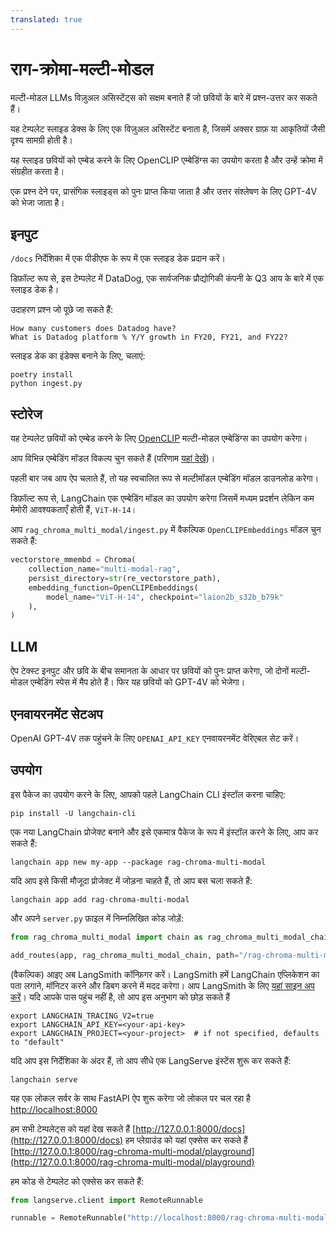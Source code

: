 ```yaml
---
translated: true
---
```


# राग-क्रोमा-मल्टी-मोडल

मल्टी-मोडल LLMs विज़ुअल असिस्टेंट्स को सक्षम बनाते हैं जो छवियों के बारे में प्रश्न-उत्तर कर सकते हैं।

यह टेम्पलेट स्लाइड डेक्स के लिए एक विज़ुअल असिस्टेंट बनाता है, जिसमें अक्सर ग्राफ़ या आकृतियों जैसी दृश्य सामग्री होती है।

यह स्लाइड छवियों को एम्बेड करने के लिए OpenCLIP एम्बेडिंग्स का उपयोग करता है और उन्हें क्रोमा में संग्रहीत करता है।

एक प्रश्न देने पर, प्रासंगिक स्लाइड्स को पुनः प्राप्त किया जाता है और उत्तर संश्लेषण के लिए GPT-4V को भेजा जाता है।

## इनपुट

`/docs` निर्देशिका में एक पीडीएफ के रूप में एक स्लाइड डेक प्रदान करें।

डिफ़ॉल्ट रूप से, इस टेम्पलेट में DataDog, एक सार्वजनिक प्रौद्योगिकी कंपनी के Q3 आय के बारे में एक स्लाइड डेक है।

उदाहरण प्रश्न जो पूछे जा सकते हैं:

```text
How many customers does Datadog have?
What is Datadog platform % Y/Y growth in FY20, FY21, and FY22?
```

स्लाइड डेक का इंडेक्स बनाने के लिए, चलाएं:

```shell
poetry install
python ingest.py
```

## स्टोरेज

यह टेम्पलेट छवियों को एम्बेड करने के लिए [OpenCLIP](https://github.com/mlfoundations/open_clip) मल्टी-मोडल एम्बेडिंग्स का उपयोग करेगा।

आप विभिन्न एम्बेडिंग मॉडल विकल्प चुन सकते हैं (परिणाम [यहां देखें](https://github.com/mlfoundations/open_clip/blob/main/docs/openclip_results.csv))।

पहली बार जब आप ऐप चलाते हैं, तो यह स्वचालित रूप से मल्टीमॉडल एम्बेडिंग मॉडल डाउनलोड करेगा।

डिफ़ॉल्ट रूप से, LangChain एक एम्बेडिंग मॉडल का उपयोग करेगा जिसमें मध्यम प्रदर्शन लेकिन कम मेमोरी आवश्यकताएँ होती हैं, `ViT-H-14`।

आप `rag_chroma_multi_modal/ingest.py` में वैकल्पिक `OpenCLIPEmbeddings` मॉडल चुन सकते हैं:

```python
vectorstore_mmembd = Chroma(
    collection_name="multi-modal-rag",
    persist_directory=str(re_vectorstore_path),
    embedding_function=OpenCLIPEmbeddings(
        model_name="ViT-H-14", checkpoint="laion2b_s32b_b79k"
    ),
)
```

## LLM

ऐप टेक्स्ट इनपुट और छवि के बीच समानता के आधार पर छवियों को पुनः प्राप्त करेगा, जो दोनों मल्टी-मोडल एम्बेडिंग स्पेस में मैप होते हैं। फिर यह छवियों को GPT-4V को भेजेगा।

## एनवायरनमेंट सेटअप

OpenAI GPT-4V तक पहुंचने के लिए `OPENAI_API_KEY` एनवायरनमेंट वेरिएबल सेट करें।

## उपयोग

इस पैकेज का उपयोग करने के लिए, आपको पहले LangChain CLI इंस्टॉल करना चाहिए:

```shell
pip install -U langchain-cli
```

एक नया LangChain प्रोजेक्ट बनाने और इसे एकमात्र पैकेज के रूप में इंस्टॉल करने के लिए, आप कर सकते हैं:

```shell
langchain app new my-app --package rag-chroma-multi-modal
```

यदि आप इसे किसी मौजूदा प्रोजेक्ट में जोड़ना चाहते हैं, तो आप बस चला सकते हैं:

```shell
langchain app add rag-chroma-multi-modal
```

और अपने `server.py` फ़ाइल में निम्नलिखित कोड जोड़ें:

```python
from rag_chroma_multi_modal import chain as rag_chroma_multi_modal_chain

add_routes(app, rag_chroma_multi_modal_chain, path="/rag-chroma-multi-modal")
```

(वैकल्पिक) आइए अब LangSmith कॉन्फ़िगर करें।
LangSmith हमें LangChain एप्लिकेशन का पता लगाने, मॉनिटर करने और डिबग करने में मदद करेगा।
आप LangSmith के लिए [यहां साइन अप करें](https://smith.langchain.com/)।
यदि आपके पास पहुंच नहीं है, तो आप इस अनुभाग को छोड़ सकते हैं

```shell
export LANGCHAIN_TRACING_V2=true
export LANGCHAIN_API_KEY=<your-api-key>
export LANGCHAIN_PROJECT=<your-project>  # if not specified, defaults to "default"
```

यदि आप इस निर्देशिका के अंदर हैं, तो आप सीधे एक LangServe इंस्टेंस शुरू कर सकते हैं:

```shell
langchain serve
```

यह एक लोकल सर्वर के साथ FastAPI ऐप शुरू करेगा जो लोकल पर चल रहा है
[http://localhost:8000](http://localhost:8000)

हम सभी टेम्पलेट्स को यहां देख सकते हैं [http://127.0.0.1:8000/docs](http://127.0.0.1:8000/docs)
हम प्लेग्राउंड को यहां एक्सेस कर सकते हैं [http://127.0.0.1:8000/rag-chroma-multi-modal/playground](http://127.0.0.1:8000/rag-chroma-multi-modal/playground)

हम कोड से टेम्पलेट को एक्सेस कर सकते हैं:

```python
from langserve.client import RemoteRunnable

runnable = RemoteRunnable("http://localhost:8000/rag-chroma-multi-modal")
```
